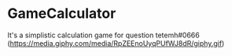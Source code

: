 # GameCalculator
It's a simplistic calculation game for question tetemh#0666
(https://media.giphy.com/media/RpZEEnoUyqPUfWJ8dR/giphy.gif)
